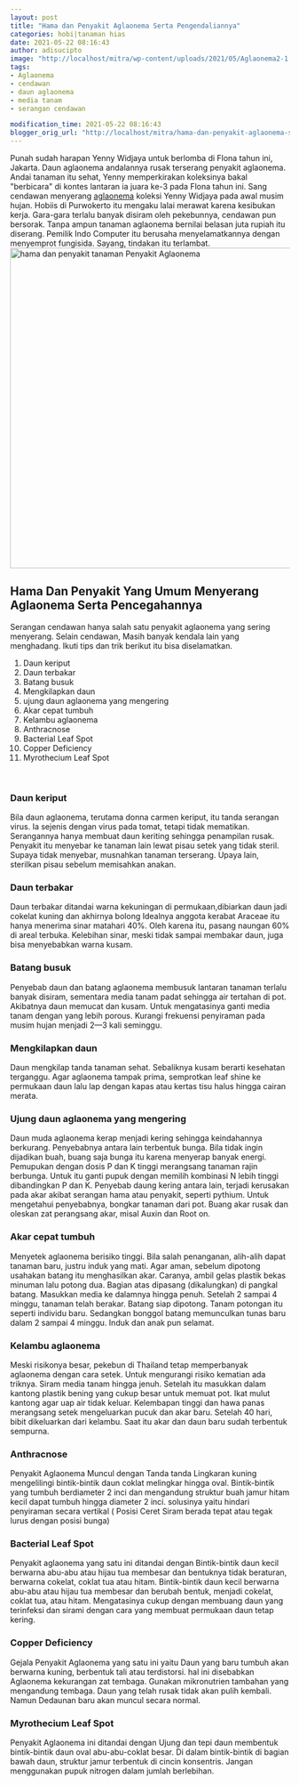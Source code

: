 ```yaml
---
layout: post
title: "Hama dan Penyakit Aglaonema Serta Pengendaliannya"
categories: hobi|tanaman hias
date: 2021-05-22 08:16:43
author: adisucipto
image: "http://localhost/mitra/wp-content/uploads/2021/05/Aglaonema2-1.jpg"
tags:
- Aglaonema
- cendawan
- daun aglaonema
- media tanam
- serangan cendawan

modification_time: 2021-05-22 08:16:43
blogger_orig_url: "http://localhost/mitra/hama-dan-penyakit-aglaonema-serta.html"
---
```


Punah sudah harapan Yenny Widjaya untuk berlomba di Flona tahun ini, Jakarta. Daun aglaonema andalannya rusak terserang penyakit aglaonema. Andai tanaman itu sehat, Yenny memperkirakan koleksinya bakal "berbicara" di kontes lantaran ia juara ke-3 pada Flona tahun ini.
Sang cendawan menyerang <a class="wpil_keyword_link " title="aglaonema" href="http://127.0.0.1/mitra/topik/aglaonema" data-wpil-keyword-link="linked">aglaonema</a> koleksi Yenny Widjaya pada awal musim hujan. Hobiis di Purwokerto itu mengaku lalai merawat karena kesibukan kerja. Gara-gara terlalu banyak disiram oleh pekebunnya, cendawan pun bersorak.
Tanpa ampun tanaman <span class="keyword _ngcontent-boq-103" aria-hidden="false">aglaonema</span> bernilai belasan juta rupiah itu diserang. Pemilik Indo Computer itu berusaha menyelamatkannya dengan menyemprot fungisida. Sayang, tindakan itu terlambat.
<a href="http://127.0.0.1/mitra/wp-content/uploads/2021/05/Aglaonema-2.jpg"><img class="aligncenter wp-image-16678 size-large" src="http://127.0.0.1/mitra/wp-content/uploads/2021/05/Aglaonema-2-1024x576.jpg" alt="hama dan penyakit tanaman Penyakit Aglaonema" width="1024" height="576" /></a>
<h2 id="cendawan"><span class="keyword _ngcontent-boh-101" aria-hidden="false"><span class="VIiyi" lang="id"><span class="JLqJ4b ChMk0b" data-language-for-alternatives="id" data-language-to-translate-into="en" data-phrase-index="0" data-number-of-phrases="1">Hama Dan Penyakit Yang Umum Menyerang Aglaonema Serta Pencegahannya</span></span> </span></h2>
Serangan cendawan hanya salah satu penyakit aglaonema yang sering menyerang. Selain cendawan, Masih banyak kendala lain yang menghadang.
Ikuti tips dan trik berikut itu bisa diselamatkan.
<ol>
 	<li id="Daun_keriput">Daun keriput</li>
 	<li id="terbakar">Daun terbakar</li>
 	<li id="busuk">Batang busuk</li>
 	<li id="Mengkilapkan">Mengkilapkan daun</li>
 	<li id="mengering">ujung daun aglaonema yang mengering</li>
 	<li id="Akar">Akar cepat tumbuh</li>
 	<li id="Kelambu">Kelambu aglaonema</li>
 	<li id="Anthracnose">Anthracnose</li>
 	<li id="Bacterial">Bacterial Leaf Spot</li>
 	<li id="Copper">Copper Deficiency</li>
 	<li id="Myrothecium">Myrothecium Leaf Spot</li>
</ol>
&nbsp;
<h3 id="Daun_keriput">Daun keriput</h3>
Bila daun aglaonema, terutama donna carmen keriput, itu tanda serangan virus. Ia sejenis dengan virus pada tomat, tetapi tidak mematikan. Serangannya hanya membuat daun keriting sehingga penampilan rusak. Penyakit itu menyebar ke tanaman lain lewat pisau setek yang tidak steril. Supaya tidak menyebar, musnahkan tanaman terserang. Upaya lain, sterilkan pisau sebelum memisahkan anakan.
<h3 id="terbakar">Daun terbakar</h3>
Daun terbakar ditandai warna kekuningan di permukaan,dibiarkan daun jadi cokelat kuning dan akhirnya bolong Idealnya anggota kerabat Araceae itu hanya menerima sinar matahari 40%. Oleh karena itu, pasang naungan 60% di areal terbuka. Kelebihan sinar, meski tidak sampai membakar daun, juga bisa menyebabkan warna kusam.
<h3 id="busuk">Batang busuk</h3>
<span class="keyword _ngcontent-boh-101" aria-hidden="false">Penyebab daun dan batang aglaonema membusuk</span> lantaran tanaman terlalu banyak disiram, sementara media tanam padat sehingga air tertahan di pot. Akibatnya daun memucat dan kusam. Untuk mengatasinya ganti media tanam dengan yang lebih porous. Kurangi frekuensi penyiraman pada musim hujan menjadi 2—3 kali seminggu.
<h3 id="Mengkilapkan">Mengkilapkan daun</h3>
Daun mengkilap tanda tanaman sehat. Sebaliknya kusam berarti kesehatan terganggu. Agar aglaonema tampak prima, semprotkan leaf shine ke permukaan daun lalu lap dengan kapas atau kertas tisu halus hingga cairan merata.
<h3 id="mengering">Ujung daun aglaonema yang mengering</h3>
Daun muda aglaonema kerap menjadi <span class="keyword _ngcontent-boh-101" aria-hidden="false">kering</span> sehingga keindahannya berkurang. Penyebabnya antara lain terbentuk bunga. Bila tidak ingin dijadikan buah, buang saja bunga itu karena menyerap banyak energi.
Pemupukan dengan dosis P dan K tinggi merangsang tanaman rajin berbunga. Untuk itu ganti pupuk dengan memilih kombinasi N lebih tinggi dibandingkan P dan K.
Penyebab daung <span class="keyword _ngcontent-boh-101" aria-hidden="false">kering</span> antara lain, terjadi kerusakan pada akar akibat serangan hama atau penyakit, seperti pythium. Untuk mengetahui penyebabnya, bongkar tanaman dari pot. Buang akar rusak dan oleskan zat perangsang akar, misal Auxin dan Root on.
<h3 id="Akar">Akar cepat tumbuh</h3>
Menyetek aglaonema berisiko tinggi. Bila salah penanganan, alih-alih dapat tanaman baru, justru induk yang mati. Agar aman, sebelum dipotong usahakan batang itu menghasilkan akar.
Caranya, ambil gelas plastik bekas minuman lalu potong dua. Bagian atas dipasang (dikalungkan) di pangkal batang. Masukkan media ke dalamnya hingga penuh. Setelah 2 sampai 4 minggu, tanaman telah berakar. Batang siap dipotong. Tanam potongan itu seperti individu baru. Sedangkan bonggol batang memunculkan tunas baru dalam 2 sampai 4 minggu. Induk dan anak pun selamat.
<h3 id="Kelambu">Kelambu aglaonema</h3>
Meski risikonya besar, pekebun di Thailand tetap memperbanyak aglaonema dengan cara setek. Untuk mengurangi risiko kematian ada triknya. Siram media tanam hingga jenuh.
Setelah itu masukkan dalam kantong plastik bening yang cukup besar untuk memuat pot. Ikat mulut kantong agar uap air tidak keluar. Kelembapan tinggi dan hawa panas merangsang setek mengeluarkan pucuk dan akar baru. Setelah 40 hari, bibit dikeluarkan dari kelambu. Saat itu akar dan daun baru sudah terbentuk sempurna.
<h3 id="Anthracnose">Anthracnose</h3>
Penyakit Aglaonema Muncul dengan Tanda tanda Lingkaran kuning mengelilingi bintik-bintik daun coklat melingkar hingga oval. Bintik-bintik yang tumbuh berdiameter 2 inci dan mengandung struktur buah jamur hitam kecil dapat tumbuh hingga diameter 2 inci. solusinya yaitu hindari penyiraman secara vertikal ( Posisi Ceret Siram berada tepat atau tegak lurus dengan posisi bunga)
<h3 id="Bacterial">Bacterial Leaf Spot</h3>
<span class="keyword _ngcontent-boq-103" aria-hidden="false">Penyakit aglaonema</span> yang satu ini ditandai dengan Bintik-bintik daun kecil berwarna abu-abu atau hijau tua membesar dan bentuknya tidak beraturan, berwarna cokelat, coklat tua atau hitam.
Bintik-bintik daun kecil berwarna abu-abu atau hijau tua membesar dan berubah bentuk, menjadi cokelat, coklat tua, atau hitam. Mengatasinya cukup dengan membuang daun yang terinfeksi dan sirami dengan cara yang membuat permukaan daun tetap kering.
<h3 id="Copper">Copper Deficiency</h3>
Gejala Penyakit Aglaonema yang satu ini yaitu Daun yang baru tumbuh akan berwarna kuning, berbentuk tali atau terdistorsi. hal ini disebabkan Aglaonema kekurangan zat tembaga. Gunakan mikronutrien tambahan yang mengandung tembaga. Daun yang telah rusak tidak akan pulih kembali. Namun Dedaunan baru akan muncul secara normal.
<h3 id="Myrothecium">Myrothecium Leaf Spot</h3>
Penyakit Aglaonema ini ditandai dengan Ujung dan tepi daun membentuk bintik-bintik daun oval abu-abu-coklat besar. Di dalam bintik-bintik di bagian bawah daun, struktur jamur terbentuk di cincin konsentris. Jangan menggunakan pupuk nitrogen dalam jumlah berlebihan.
